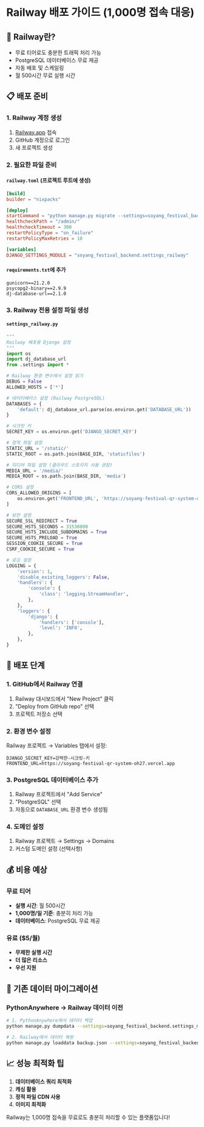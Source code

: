 # Railway 배포 가이드 (1,000명 접속 대응)

## 🚀 Railway란?
- 무료 티어로도 충분한 트래픽 처리 가능
- PostgreSQL 데이터베이스 무료 제공
- 자동 배포 및 스케일링
- 월 500시간 무료 실행 시간

## 📋 배포 준비

### 1. Railway 계정 생성
1. [Railway.app](https://railway.app) 접속
2. GitHub 계정으로 로그인
3. 새 프로젝트 생성

### 2. 필요한 파일 준비

#### `railway.toml` (프로젝트 루트에 생성)
```toml
[build]
builder = "nixpacks"

[deploy]
startCommand = "python manage.py migrate --settings=soyang_festival_backend.settings_railway && python manage.py collectstatic --noinput --settings=soyang_festival_backend.settings_railway && gunicorn soyang_festival_backend.wsgi:application --bind 0.0.0.0:$PORT --settings=soyang_festival_backend.settings_railway"
healthcheckPath = "/admin/"
healthcheckTimeout = 300
restartPolicyType = "on_failure"
restartPolicyMaxRetries = 10

[variables]
DJANGO_SETTINGS_MODULE = "soyang_festival_backend.settings_railway"
```

#### `requirements.txt`에 추가
```
gunicorn==21.2.0
psycopg2-binary==2.9.9
dj-database-url==2.1.0
```

### 3. Railway 전용 설정 파일 생성

#### `settings_railway.py`
```python
"""
Railway 배포용 Django 설정
"""
import os
import dj_database_url
from .settings import *

# Railway 환경 변수에서 설정 읽기
DEBUG = False
ALLOWED_HOSTS = ['*']

# 데이터베이스 설정 (Railway PostgreSQL)
DATABASES = {
    'default': dj_database_url.parse(os.environ.get('DATABASE_URL'))
}

# 시크릿 키
SECRET_KEY = os.environ.get('DJANGO_SECRET_KEY')

# 정적 파일 설정
STATIC_URL = '/static/'
STATIC_ROOT = os.path.join(BASE_DIR, 'staticfiles')

# 미디어 파일 설정 (클라우드 스토리지 사용 권장)
MEDIA_URL = '/media/'
MEDIA_ROOT = os.path.join(BASE_DIR, 'media')

# CORS 설정
CORS_ALLOWED_ORIGINS = [
    os.environ.get('FRONTEND_URL', 'https://soyang-festival-qr-system-oh27.vercel.app'),
]

# 보안 설정
SECURE_SSL_REDIRECT = True
SECURE_HSTS_SECONDS = 31536000
SECURE_HSTS_INCLUDE_SUBDOMAINS = True
SECURE_HSTS_PRELOAD = True
SESSION_COOKIE_SECURE = True
CSRF_COOKIE_SECURE = True

# 로깅 설정
LOGGING = {
    'version': 1,
    'disable_existing_loggers': False,
    'handlers': {
        'console': {
            'class': 'logging.StreamHandler',
        },
    },
    'loggers': {
        'django': {
            'handlers': ['console'],
            'level': 'INFO',
        },
    },
}
```

## 🔧 배포 단계

### 1. GitHub에서 Railway 연결
1. Railway 대시보드에서 "New Project" 클릭
2. "Deploy from GitHub repo" 선택
3. 프로젝트 저장소 선택

### 2. 환경 변수 설정
Railway 프로젝트 → Variables 탭에서 설정:
```
DJANGO_SECRET_KEY=강력한-시크릿-키
FRONTEND_URL=https://soyang-festival-qr-system-oh27.vercel.app
```

### 3. PostgreSQL 데이터베이스 추가
1. Railway 프로젝트에서 "Add Service"
2. "PostgreSQL" 선택
3. 자동으로 `DATABASE_URL` 환경 변수 생성됨

### 4. 도메인 설정
1. Railway 프로젝트 → Settings → Domains
2. 커스텀 도메인 설정 (선택사항)

## 💰 비용 예상

### 무료 티어
- **실행 시간**: 월 500시간
- **1,000명/일 기준**: 충분히 처리 가능
- **데이터베이스**: PostgreSQL 무료 제공

### 유료 ($5/월)
- **무제한 실행 시간**
- **더 많은 리소스**
- **우선 지원**

## 🔄 기존 데이터 마이그레이션

### PythonAnywhere → Railway 데이터 이전
```bash
# 1. PythonAnywhere에서 데이터 백업
python manage.py dumpdata --settings=soyang_festival_backend.settings_mysql > backup.json

# 2. Railway에서 데이터 복원
python manage.py loaddata backup.json --settings=soyang_festival_backend.settings_railway
```

## 📈 성능 최적화 팁

1. **데이터베이스 쿼리 최적화**
2. **캐싱 활용**
3. **정적 파일 CDN 사용**
4. **이미지 최적화**

Railway는 1,000명 접속을 무료로도 충분히 처리할 수 있는 플랫폼입니다!
